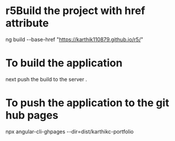 # r5Build the project with href attribute
ng build --base-href "https://karthik110879.github.io/r5/"


# To build the application
next push the build to the server .

# To push the application to the git hub pages 
npx angular-cli-ghpages --dir=dist/karthikc-portfolio